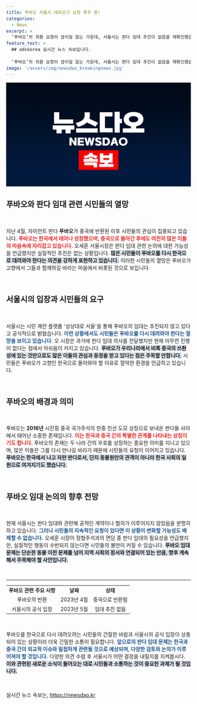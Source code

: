 ```yaml
---
title: 푸바오 서울시 데려오기 요청 폭주 중!
categories:
  - News
excerpt: >
  ‘푸바오’의 귀환 요청이 끊이질 않는 가운데, 서울시는 판다 임대 추진이 없음을 재확인했습니다. 시민들은 푸바오의 열악한 환경을 걱정하며 다시 데려올 것을 강력히 촉구하고 있습니다. 클릭해서 자세한 내용을 알아보세요!
feature_text: >
  ## adskorea 실시간 뉴스 속보입니다.

  ‘푸바오’의 귀환 요청이 끊이질 않는 가운데, 서울시는 판다 임대 추진이 없음을 재확인했습니다. 시민들은 푸바오의 열악한 환경을 걱정하며 다시 데려올 것을 강력히 촉구하고 있습니다. 클릭해서 자세한 내용을 알아보세요!
image: '/assets/img/newsdao_breakingnews.jpg'
---
```


<p><img src="/assets/img/newsdao_breakingnews.jpg" alt="adskorea 속보" /></p>

<h2 data-ke-size="size26">푸바오와 판다 임대 관련 시민들의 열망</h2>

<p data-ke-size="size16">&nbsp;</p>

<p data-ke-size="size16">지난 4월, 자이언트 판다 <b>푸바오</b>가 중국에 반환된 이후 시민들의 관심이 집중되고 있습니다. <b><span style="color: #ee2323;">푸바오는 한국에서 태어나 성장했으며, 중국으로 돌아간 후에도 여전히 많은 이들의 마음속에 자리잡고 있습니다.</span></b> 오세훈 서울시장은 판다 임대 관련 논의에 대한 가능성을 언급했지만 실질적인 추진은 없는 상황입니다. <b><span style="background-color: #21538527;">많은 시민들이 푸바오를 다시 한국으로 데려와야 한다는 의견을 강하게 표현하고 있습니다.</span></b> 이러한 시민들의 열망은 푸바오가 고향에서 그들과 함께하길 바라는 마음에서 비롯된 것으로 보입니다.</p>

<p data-ke-size="size16">&nbsp;</p>

<h2 data-ke-size="size26">서울시의 입장과 시민들의 요구</h2>

<p data-ke-size="size16">&nbsp;</p>

<p data-ke-size="size16">서울시는 시민 제안 플랫폼 '상상대로 서울'을 통해 푸바오의 임대는 추진되지 않고 있다고 공식적으로 밝혔습니다. <b><span style="color: #1a5490;">이런 상황에서도 시민들은 푸바오를 다시 데려와야 한다는 열망을 보이고 있습니다.</span></b> 오 시장은 과거에 판다 임대 의사를 전달했지만 현재 아무런 진행이 없다는 점에서 아쉬움이 커지고 있습니다. <b><span style="background-color: #21538527;">푸바오가 우리나라에서 비록 중국의 쓰촨성에 있는 것만으로도 많은 이들의 관심과 동정을 받고 있다는 점은 주목할 만합니다.</span></b> 시민들은 푸바오가 고향인 한국으로 돌아와야 할 이유로 열악한 환경을 언급하고 있습니다.</p>

<p data-ke-size="size16">&nbsp;</p>

<h2 data-ke-size="size26">푸바오의 배경과 의미</h2>

<p data-ke-size="size16">&nbsp;</p>

<p data-ke-size="size16">푸바오는 <b>2016년</b> 시진핑 중국 국가주석의 한중 친선 도모 상징으로 보내온 판다들 사이에서 태어난 소중한 존재입니다. <b><span style="color: #ee2323;">이는 한국과 중국 간의 특별한 관계를 나타내는 상징이기도 합니다.</span></b> 푸바오의 존재는 두 나라 간의 우호를 상징하는 중요한 의미를 지니고 있으며, 많은 이들은 그를 다시 만나길 바라기 때문에 시민들의 요청이 이어지고 있습니다. <b><span style="background-color: #21538527;">푸바오는 한국에서 나고 자란 판다로서, 단지 동물원만의 관객이 아니라 한국 사회의 일원으로 여겨지기도 했습니다.</span></b> </p>

<p data-ke-size="size16">&nbsp;</p>

<h2 data-ke-size="size26">푸바오 임대 논의의 향후 전망</h2>

<p data-ke-size="size16">&nbsp;</p>

<p data-ke-size="size16">현재 서울시는 판다 임대와 관련해 공적인 계약이나 협의가 이루어지지 않았음을 분명히 하고 있습니다. <b><span style="color: #1a5490;">그러나 시민들의 지속적인 요청이 있다면 이 상황이 변화할 가능성도 배제할 수 없습니다.</span></b> 오세훈 시장이 정협주석과의 면담 중 판다 임대의 필요성을 언급했지만, 실질적인 행동이 수반되지 않는다면 시민들의 불만이 커질 수 있습니다. <b><span style="background-color: #21538527;">푸바오 임대 문제는 단순한 동물 이전 문제를 넘어 지역 사회의 정서와 연결되어 있는 만큼, 향후 계속해서 주목해야 할 사안입니다.</span></b> </p>

<p data-ke-size="size16">&nbsp;</p>

<hr>

<table style="width: 100%; border-collapse: collapse;">
    <tr>
        <td style="text-align: center; height: 17px;"><b>푸바오 관련 주요 사항</b></td>
        <td style="text-align: center; height: 17px;"><b>날짜</b></td>
        <td style="text-align: center; height: 17px;"><b>상태</b></td>
    </tr>
    <tr>
        <td style="text-align: center; height: 17px;">푸바오의 반환</td>
        <td style="text-align: center; height: 17px;">2023년 4월</td>
        <td style="text-align: center; height: 17px;">중국으로 반환됨</td>
    </tr>
    <tr>
        <td style="text-align: center; height: 17px;">서울시의 공식 입장</td>
        <td style="text-align: center; height: 17px;">2023년 5월</td>
        <td style="text-align: center; height: 17px;">임대 추진 없음</td>
    </tr>
</table>

<p data-ke-size="size16">&nbsp;</p>

<p data-ke-size="size16">푸바오를 한국으로 다시 데려오려는 시민들의 간절한 바람과 서울시의 공식 입장이 상충되어 있는 상황이라 더욱 긴밀한 소통이 필요합니다. <b><span style="color: #1a5490;">앞으로의 판다 임대 문제는 한국과 중국 간의 외교적 이슈와 밀접하게 관련될 것으로 예상되며, 다양한 검토와 논의가 이루어져야 할 것입니다.</span></b> 다양한 의견 수렴 후 서울시가 어떤 결정을 내릴지를 지켜봅시다. <b><span style="background-color: #21538527;">이와 관련된 새로운 소식이 들어오는 대로 시민들과 소통하는 것이 중요한 과제가 될 것입니다.</span></b> </p>

<p data-ke-size="size16">&nbsp;</p>
실시간 뉴스 속보는, <a href="https://newsdao.kr" rel="dofollow">https://newsdao.kr</a>


